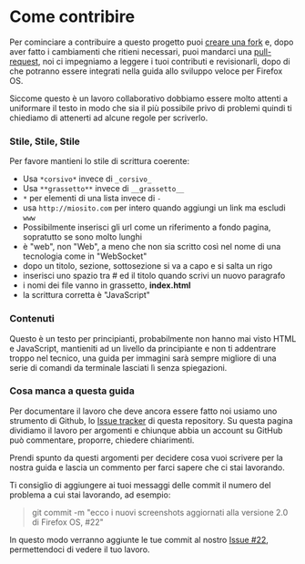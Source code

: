 Come contribire
====

Per cominciare a contribuire a questo progetto puoi [creare una fork][1] e, dopo aver fatto i cambiamenti che ritieni necessari, puoi mandarci una [pull-request][2], noi ci impegniamo a leggere i tuoi contributi e revisionarli, dopo di che potranno essere integrati nella guida allo sviluppo veloce per Firefox OS.

Siccome questo è un lavoro collaborativo dobbiamo essere molto attenti a uniformare il testo in modo che sia il più possibile privo di problemi quindi ti chiediamo di attenerti ad alcune regole per scriverlo.

### Stile, Stile, Stile

Per favore mantieni lo stile di scrittura coerente:

- Usa `*corsivo*` invece di `_corsivo_`
- Usa `**grassetto**` invece di `__grassetto__`
- `*` per elementi di una lista invece di `-`
- usa `http://miosito.com` per intero quando aggiungi un link ma escludi `www`
- Possibilmente inserisci gli url come un riferimento a fondo pagina, sopratutto se sono molto lunghi
- è "web", non "Web", a meno che non sia scritto così nel nome di una tecnologia come in "WebSocket"
- dopo un titolo, sezione, sottosezione si va a capo e si salta un rigo
- inserisci uno spazio tra # ed il titolo quando scrivi un nuovo paragrafo
- i nomi dei file vanno in grassetto, **index.html**
- la scrittura corretta è "JavaScript"

### Contenuti

Questo è un testo per principianti, probabilmente non hanno mai visto HTML e JavaScript, mantieniti ad un livello da principiante e non ti addentrare troppo nel tecnico, una guida per immagini sarà sempre migliore di una serie di comandi da terminale lasciati lì senza spiegazioni.

### Cosa manca a questa guida

Per documentare il lavoro che deve ancora essere fatto noi usiamo  uno strumento di Github, lo [Issue tracker][3] di questa repository. Su questa pagina dividiamo il lavoro per argomenti e chiunque abbia un account su GitHub può commentare, proporre, chiedere chiarimenti.

Prendi spunto da questi argomenti per decidere cosa vuoi scrivere per la nostra guida e lascia un commento per farci sapere che ci stai lavorando.

Ti consiglio di aggiungere ai tuoi messaggi delle commit il numero del problema a cui stai lavorando, ad esempio:

> git commit -m "ecco i nuovi screenshots aggiornati alla versione 2.0 di Firefox OS, #22"

In questo modo verranno aggiunte le tue commit al nostro [Issue #22][4], permettendoci di vedere il tuo lavoro.


[1]: https://help.github.com/articles/fork-a-repo/ "fork repo"
[2]: https://help.github.com/articles/using-pull-requests/ "pull request"
[3]: https://github.com/MozillaItalia/firefoxos-quick-guide/issues "Issue tracker"
[4]: https://github.com/MozillaItalia/firefoxos-quick-guide/issues/22 "Issue #22"